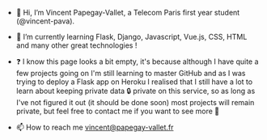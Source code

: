 - 👋 Hi, I’m Vincent Papegay-Vallet, a Telecom Paris first year student (@vincent-pava). 

- 🌱 I’m currently learning Flask, Django, Javascript, Vue.js, CSS, HTML and many other great technologies !

- ❓ I know this page looks a bit empty, it's because although I have quite a few projects going on I'm still learning to master GitHub and as I was trying to deploy a Flask app on Heroku I realised that I still have a lot to learn about keeping private data 🔒 private on this service, so as long as I've not figured it out (it should be done soon) most projects will remain private, but feel free to contact me if you want to see more 👀

- 📫  How to reach me vincent@papegay-vallet.fr

<!---
vincent-pava/vincent-pava is a ✨ special ✨ repository because its `README.md` (this file) appears on your GitHub profile.
You can click the Preview link to take a look at your changes.
--->

